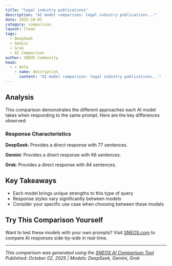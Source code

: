 ```yaml
---
title: "legal industry publications"
description: "AI model comparison: legal industry publications..."
date: 2025-10-02
category: comparison
layout: Clean
tags:
  - DeepSeek
  - Gemini
  - Grok
  - AI Comparison
author: SNEOS Community
head:
  - - meta
    - name: description
      content: "AI model comparison: legal industry publications..."
---
```


<ChatComparison
  title="legal industry publications"
  prompt="legal industry publications"
  :responses='{"DeepSeek": "Of course. The legal industry publication landscape is vast and can be broken down into several key categories, from daily news digests to deep-dive magazines and highly specialized journals.\n\nHere is a comprehensive guide to the most influential and widely-read legal industry publications.\n\n---\n\n### 1. Daily News \u0026 General Industry News\nThese are the \u0022must-reads\u0022 for staying on top of daily developments, major lawsuits, and firm news.\n\n* **Law360:** A leading source for real-time legal news and analysis. It\u0027s known for its extensive coverage of litigation, transactions, and regulatory changes across dozens of practice areas (e.g., Securities, IP, Employment). It operates on a subscription model and is considered essential for many practitioners.\n* **Reuters Legal / Westlaw Today:** Provides daily news and insights on high-stakes litigation, major deals, and law firm business. It\u0027s tightly integrated with the Westlaw research platform, making it a go-to for many attorneys.\n* **Bloomberg Law News:** Similar to Law360, it offers comprehensive daily news, docket tracking, and analysis. Its strength lies in its connection to the broader Bloomberg ecosystem, including regulatory and financial data.\n* **ABA Journal:** The flagship magazine of the American Bar Association. While it\u0027s a monthly magazine, its website is updated daily with news, feature stories, and practical advice for lawyers. It\u0027s widely respected and has a broad audience.\n* **The American Lawyer:** The original chronicler of the business of law. While known for its monthly magazine and iconic rankings (the Am Law 100/200), its website, **Law.com**, is a hub for daily news covering law firms, financials, and lateral moves.\n\n---\n\n### 2. The Business of Law \u0026 Law Firm Management\nThese publications focus on the \u0022business\u0022 side of running a law firm or legal department.\n\n* **The American Lawyer:** The pioneer in this space. Its annual **Am Law 100** report (ranking firms by revenue) and **A-List** (ranking by profitability and other factors) are industry benchmarks.\n* **The Legal Intelligencer:** The oldest daily law journal in the U.S., it provides deep coverage of the legal profession, with a strong focus on the Pennsylvania and East Coast markets, but with national relevance.\n* **Law.com (and its regional affiliates):** A massive umbrella platform that includes not only The American Lawyer but also:\n * **The National Law Journal (NLJ):** Focuses on legal policy, litigation, and in-depth reporting on the profession.\n * **New York Law Journal (NYLJ), Texas Lawyer, Daily Report (Georgia),** etc.: Essential for practitioners in those specific regional markets.\n* **Above the Law:** A more irreverent, gossipy, and critical take on the legal industry. It\u0027s known for breaking news on law firm layoffs, scandals, and cultural issues within the profession. It\u0027s free and has a very large, engaged readership.\n* **Legaltech News:** Focuses exclusively on technology for the legal industry, covering everything from e-discovery and AI to practice management software and cybersecurity. A must-read for CIOs, IT directors, and innovation-minded lawyers.\n\n---\n\n### 3. In-Depth Magazines \u0026 Feature-Focused Journalism\nThese are often glossy, monthly or quarterly magazines that publish long-form articles, profiles, and deep analysis.\n\n* **The American Lawyer (Magazine):** As mentioned, its print edition features in-depth profiles of law firm leaders, analyses of major trends, and its famous rankings.\n* **California Lawyer (a CLM publication):** While focused on California, its coverage of tech, entertainment, and environmental law often has national significance.\n* **Super Lawyers (Magazines):** These are regional publications that profile attorneys selected through a patented process. They are widely distributed and used for marketing, but also contain general-interest legal articles.\n\n---\n\n### 4. Corporate Counsel \u0026 In-House Focus\nThese publications are tailored specifically to the needs of in-house lawyers.\n\n* **Corporate Counsel:** The leading publication for in-house lawyers. It covers issues like managing outside counsel budgets, legal department operations (LDO), compliance, ethics, and the evolving role of the General Counsel.\n* **ACC Docket:** The magazine of the Association of Corporate Counsel. It is written primarily by in-house counsel for in-house counsel, offering extremely practical articles and resources.\n* **InsideCounsel (now largely online):** Provides news and analysis on the issues most relevant to corporate legal departments.\n\n---\n\n### 5. Academic \u0026 Scholarly Journals\nThese are peer-reviewed publications where legal scholars publish research, analysis, and critiques of the law. They are essential for deep legal research and are often cited in court opinions.\n\n* **Harvard Law Review:** Perhaps the most cited and prestigious law review in the United States.\n* **Yale Law Journal:** Another top-tier, highly influential journal.\n* **Stanford Law Review**\n* **Columbia Law Review**\n* **University of Chicago Law Review**\n\n*(Virtually every ABA-accredited law school publishes at least one law review, typically edited by its top students.)*\n\n---\n\n### 6. International \u0026 UK-Focused Publications\nFor a global perspective on the legal industry.\n\n* **The Lawyer (UK):** The leading title covering the UK and European legal markets, with a strong focus on the business of law firms.\n* **Legal Week (part of Law.com International):** Covers the business and strategy of top UK and international law firms.\n* **The Law Society Gazette (UK):** The official magazine of the Law Society of England and Wales, providing news, features, and practice advice.\n* **Global Legal Post:** Provides news and analysis on the international legal market.\n\n---\n\n### 7. Niche \u0026 Practice-Specific Publications\nNearly every area of law has its own dedicated publications, often from publishers like Bloomberg, Law360, or specialized associations.\n\n* **IP Law360 (Intellectual Property)**\n* **Employment Law 360**\n* **SEC Today / Investment News (Securities Law)**\n* **Inside EPA (Environmental Law)**\n* **BNA (Bloomberg BNA) Publications:** A vast library of highly specialized reports on topics like tax, labor, and healthcare law.\n\n### How to Choose What to Read\n\n1. **Your Role:**\n * **Law Firm Partner/Manager:** Focus on *The American Lawyer*, *Law.com*, and *Law360*.\n * **In-House Counsel:** Start with *Corporate Counsel* and the *ACC Docket*.\n * **Solo/Small Firm Practitioner:** *ABA Journal* and your state or local bar association\u0027s magazine are excellent for practical tips and staying compliant.\n * **Legal Tech/Operations Professional:** *Legaltech News* and *CLOC* (Corporate Legal Operations Consortium) content.\n * **Law Student:** Follow *Above the Law* for the inside scoop on firm culture and *SCOTUSblog* for supreme court coverage.\n\n2. **Your Goal:**\n * **Daily Awareness:** Subscribe to a Law360 or Bloomberg Law news digest for your practice area.\n * **Deep Industry Analysis:** Read the monthly issues of *The American Lawyer* or *Corporate Counsel*.\n * **Marketing \u0026 Business Development:** Pay attention to the regional publications like your *New York Law Journal* or *Texas Lawyer* to see what peers are doing.\n\nMost of these publications offer free daily or weekly email newsletters, which is the best way to stay current without being overwhelmed.", "Gemini": "Okay, let\u0027s break down legal industry publications. I\u0027ll cover different types, key players, and what they offer. To give you the best response, tell me if you are interested in any particular type of legal publication (journals, news outlets, trade publications) or if there\u0027s a specific area you want to focus on (e.g., intellectual property, corporate law, litigation).\n\n**I. Types of Legal Industry Publications**\n\nLegal industry publications serve a wide variety of functions, catering to different needs and interests within the legal profession. Here\u0027s a breakdown of common categories:\n\n* **Law Reviews/Journals:**\n * **Focus:** Scholarly articles, in-depth analysis of legal issues, case law commentary, often student-edited.\n * **Audience:** Academics, researchers, judges, law students, practitioners seeking comprehensive legal analysis.\n * **Examples:** *Harvard Law Review*, *Yale Law Journal*, *Stanford Law Review*, *Columbia Law Review*, specialty journals (e.g., *Berkeley Technology Law Journal*, *Virginia Tax Review*).\n\n* **Legal News Outlets:**\n * **Focus:** Breaking news, legal trends, court decisions, regulatory changes, law firm news, attorney profiles, legal technology updates.\n * **Audience:** Practicing attorneys, legal professionals, business professionals interested in legal developments.\n * **Examples:** *Law.com* (and its affiliated publications like *The American Lawyer*, *The National Law Journal*, regional publications), *Bloomberg Law*, *Reuters Legal*, *Law360*, *The Wall Street Journal* (legal section).\n\n* **Trade Publications/Professional Association Publications:**\n * **Focus:** Practical guidance, practice tips, industry-specific news, updates on legal developments in specific fields, ethical considerations, career advice.\n * **Audience:** Lawyers and legal professionals working in specific practice areas or industries.\n * **Examples:**\n * *ABA Journal* (American Bar Association)\n * State bar association journals (e.g., *California Bar Journal*, *New York State Bar Journal*)\n * Publications from organizations like the American Intellectual Property Law Association (AIPLA), the American Association for Justice (AAJ), etc.\n * Niche publications focused on specific areas (e.g., *Corporate Counsel*, *IP Law \u0026 Business*)\n\n* **Legal Blogs/Online Commentary:**\n * **Focus:** Variety of topics, often more informal and opinion-based, commentary on current legal events, analysis of cases, practice tips, legal tech reviews.\n * **Audience:** Wide range of legal professionals, often used for quick updates and diverse perspectives.\n * **Examples:** *Above the Law*, *SCOTUSblog*, various law firm blogs, individual attorney blogs, legal tech blogs.\n\n* **Legal Technology Publications:**\n * **Focus:** Software reviews, legal tech news, innovation in the legal industry, artificial intelligence, automation, cybersecurity.\n * **Audience:** Lawyers, legal technologists, IT professionals in law firms, legal operations professionals.\n * **Examples:** *Legaltech News*, *Artificial Lawyer*, *LawSites*, *3 Geeks and a Law Blog*\n\n* **Court Reporting Publications:**\n * **Focus:** News and advancements in court reporting and captioning technology, industry standards, and best practices.\n * **Audience:** Court reporters, captioners, legal videographers, and related professionals.\n * **Examples:** *The Journal of Court Reporting* (NCRA)\n\n* **Paralegal Publications:**\n * **Focus:** News, career advice, educational resources, and information relevant to paralegals and legal assistants.\n * **Audience:** Paralegals, legal assistants, and students in paralegal programs.\n * **Examples:** *Paralegal Today*\n\n**II. Key Publishers and Platforms**\n\n* **ALM (American Lawyer Media):** A major player with *Law.com*, *The American Lawyer*, *The National Law Journal*, regional publications, and various specialty publications.\n* **Bloomberg Industry Group:** *Bloomberg Law* is a comprehensive legal research platform and news source.\n* **Thomson Reuters:** Provides legal research tools (Westlaw) and news services (Reuters Legal).\n* **LexisNexis:** Another major legal research platform with news and analytical content.\n* **Wolters Kluwer:** Offers legal research tools (e.g., Cheetah) and publications in various areas.\n* **Individual Bar Associations:** State and local bar associations often publish journals and newsletters.\n* **Academic Institutions:** Many law schools publish leading law reviews and journals.\n\n**III. Factors to Consider When Choosing Publications**\n\n* **Your Practice Area:** Focus on publications that cover your specific area of law (e.g., intellectual property, corporate law, family law).\n* **Your Information Needs:** Do you need breaking news, in-depth analysis, practical guidance, or scholarly research?\n* **Your Budget:** Some publications are free, while others require subscriptions. Many offer tiered subscription options.\n* **Reputation and Credibility:** Look for publications with a strong reputation for accuracy and objectivity.\n* **Accessibility:** Consider whether the publication is available online, in print, or both.\n* **Audience:** Who is the publication written for? Make sure it is targeted to your level of experience and expertise.\n\n**IV. How to Find Legal Publications**\n\n* **Google Scholar:** For academic articles and law reviews.\n* **Legal Research Databases:** Westlaw, LexisNexis, Bloomberg Law provide access to a wide range of publications.\n* **Bar Association Websites:** State and local bar associations often have links to legal publications.\n* **Online Search Engines:** Use specific keywords related to your area of interest.\n* **Law School Libraries:** Law school libraries are excellent resources for finding legal publications.\n\n**To help me give you a more tailored recommendation, please tell me:**\n\n1. **What area(s) of law are you interested in?**\n2. **What are you hoping to get from these publications (news, analysis, practical advice, scholarly research, etc.)?**\n3. **Are you a student, practicing attorney, or other legal professional?**\n\nOnce I have this information, I can provide you with a more specific list of relevant and valuable legal industry publications.\n", "Grok": "Legal industry publications are specialized journals, magazines, newsletters, and online platforms that focus on news, trends, analysis, and insights related to the legal profession, law firms, corporate legal departments, court decisions, and regulatory developments. These publications cater to lawyers, law students, legal academics, and other professionals in the legal ecosystem. Below is an overview of some prominent legal industry publications, categorized by region and type:\n\n### **United States**\n1. **Above the Law** \n - Focus: Legal news, law firm gossip, career advice, and commentary on the legal industry. \n - Audience: Lawyers, law students, and legal professionals seeking a more informal, insider perspective.\n - Format: Online.\n\n2. **American Lawyer (ALM Media)** \n - Focus: Business of law, law firm rankings (e.g., Am Law 100/200), financial performance, and legal trends. \n - Audience: Law firm leaders, partners, and corporate counsel. \n - Format: Print and online.\n\n3. **Law360 (LexisNexis)** \n - Focus: Daily legal news, case updates, regulatory changes, and in-depth reporting on specific practice areas (e.g., IP, employment law). \n - Audience: Attorneys and legal professionals needing up-to-date information. \n - Format: Online (subscription-based).\n\n4. **National Law Journal (ALM Media)** \n - Focus: National legal news, Supreme Court updates, and significant litigation. \n - Audience: Practicing attorneys and legal scholars. \n - Format: Print and online.\n\n5. **ABA Journal (American Bar Association)** \n - Focus: Legal profession news, ethics, technology in law, and career development. \n - Audience: Members of the ABA and the broader legal community. \n - Format: Print and online.\n\n### **United Kingdom and Europe**\n1. **The Lawyer** \n - Focus: UK and European legal market news, law firm strategy, and financial performance. \n - Audience: Law firm partners, in-house counsel, and legal business professionals. \n - Format: Online and print.\n\n2. **Legal Week (Globe Business Media Group)** \n - Focus: Business of law, legal technology, and international legal trends. \n - Audience: Senior lawyers and legal business leaders. \n - Format: Online and print.\n\n3. **Law Society Gazette (Law Society of England and Wales)** \n - Focus: Legal profession updates, policy changes, and practical advice for solicitors in the UK. \n - Audience: Solicitors and legal professionals in the UK. \n - Format: Online and print.\n\n### **Global/International**\n1. **International Bar Association (IBA) Publications** \n - Focus: Global legal issues, international law, and cross-border practice trends. \n - Audience: Lawyers practicing international law and members of the IBA. \n - Format: Online and print.\n\n2. **Chambers and Partners (Legal Rankings and Guides)** \n - Focus: Rankings of law firms and lawyers worldwide, alongside legal market insights. \n - Audience: Corporate clients, law firms, and attorneys seeking peer recognition. \n - Format: Online and print.\n\n3. **Legal Business (Legalease Ltd)** \n - Focus: Global legal market analysis, law firm performance, and high-profile deals. \n - Audience: Senior lawyers and decision-makers in international law firms. \n - Format: Print and online.\n\n### **Specialized Legal Publications**\n1. **Corporate Counsel (ALM Media)** \n - Focus: Issues facing in-house counsel, corporate legal departments, and compliance. \n - Audience: General counsel and in-house lawyers. \n - Format: Online.\n\n2. **IP Law360 (LexisNexis)** \n - Focus: Intellectual property law news, patent litigation, and trademark disputes. \n - Audience: IP lawyers and corporate counsel in tech industries. \n - Format: Online.\n\n3. **Bloomberg Law** \n - Focus: Legal news, case law analysis, and business intelligence for law firms and corporations. \n - Audience: Legal professionals and business leaders. \n - Format: Online (subscription-based).\n\n### **Academic and Scholarly Publications**\n1. **Harvard Law Review** \n - Focus: Legal scholarship, case commentary, and academic articles. \n - Audience: Law professors, students, and practicing lawyers. \n - Format: Print and online.\n\n2. **Yale Law Journal** \n - Focus: Cutting-edge legal research and analysis. \n - Audience: Academics and legal theorists. \n - Format: Print and online.\n\n### **Key Features of Legal Industry Publications**\n- **News and Updates**: Coverage of court rulings, legislation, and regulatory changes.\n- **Rankings and Surveys**: Many publications rank law firms (e.g., Am Law 100, Chambers) and report on financial performance or client satisfaction.\n- **Practice Area Focus**: Some publications specialize in areas like intellectual property, employment law, or corporate law.\n- **Career and Professional Development**: Articles on legal education, bar exams, and career progression are common, especially in publications like Above the Law and ABA Journal.\n- **Technology and Innovation**: Increasing focus on legal tech, AI in law, and digital transformation (e.g., articles in Legaltech News).\n\n### **How to Access**\n- **Subscriptions**: Many publications like Law360 and The American Lawyer require paid subscriptions for full access.\n- **Free Resources**: Some, like Above the Law, offer free content, while others provide limited free articles.\n- **Professional Associations**: Membership in organizations like the ABA or Law Society often includes access to publications.\n- **Libraries**: Law schools and public libraries may provide access to academic journals and legal magazines.\n\nIf you\u0027re looking for a specific publication, topic, or region, let me know, and I can provide more tailored information!"}' 
  published-date="00:34"
/>

## Analysis

This comparison demonstrates the different approaches each AI model takes when responding to the same prompt. Here are the key differences observed:

### Response Characteristics

**DeepSeek**: Provides a direct response with 77 sentences. 

**Gemini**: Provides a direct response with 68 sentences. 

**Grok**: Provides a direct response with 84 sentences. 

## Key Takeaways

- Each model brings unique strengths to this type of query
- Response styles vary significantly between models
- Consider your specific use case when choosing between these models

## Try This Comparison Yourself

Want to test these models with your own prompts? Visit [SNEOS.com](https://sneos.com) to compare AI responses side-by-side in real-time.

---

*This comparison was generated using the [SNEOS AI Comparison Tool](https://sneos.com)*
*Published: October 02, 2025 | Models: DeepSeek, Gemini, Grok*
